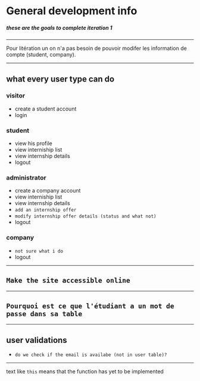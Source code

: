 # General development info

##### these are the goals to complete iteration 1

---

Pour litération un on n'a pas besoin de pouvoir modifer les information de compte (student, company).

---

## what every user type can do

### visitor
- create a student account
- login

### student
- view his profile
- view interniship list
- view internship details
- logout

### administrator
- create a company account
- view interniship list
- view internship details
- `add an internship offer`
- `modify internship offer details (status and what not)`
- logout

### company
- `not sure what i do`
- logout

---

## `Make the site accessible online`

---

## `Pourquoi est ce que l'étudiant a un mot de passe dans sa table`

---

## user validations
- `do we check if the email is availabe (not in user table)?`

---

text like `this` means that the function has yet to be implemented